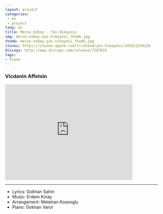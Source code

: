 ```yaml
---
layout: project
categories:
 - en
 - project
lang: en
title: Merve Ozbey - Yas Hikayesi
img: merve-ozbey-yas-hikayesi_thumb.jpg
thumb: merve-ozbey-yas-hikayesi_thumb.jpg
itunes: https://itunes.apple.com/tr/album/yas-hikayesi/id1023234226
discogs: http://www.discogs.com/release/7287615
tags: 
- Piano
---
```


### Vicdanin Affetsin

<div class="embed-responsive embed-responsive-16by9">
  <iframe width="420" height="315" src="https://www.youtube.com/embed/BPRlM4pHD5c" frameborder="0" allowfullscreen></iframe>
</div>

---
- Lyrics: Gokhan Sahin
- Music: Erdem Kinay
- Arrangement: Metehan Koseoglu
- Piano: Gokhan Varol
